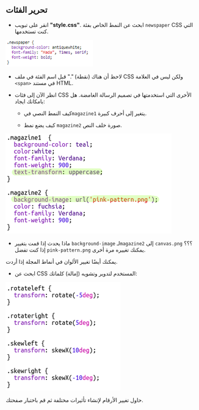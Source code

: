## تحرير الفئات

+ انقر على تبويب **"style.css"**. ابحث عن النمط الخاص بفئة `newspaper` CSS التي كنت تستخدمها.

![لقطة الشاشة](images/letter-newspaper.png)

+ لاحظ أن هناك (نقطة) "." قبل اسم الفئة في ملف CSS ولكن ليس في العلامة `<span>` في مستند HTML.

+ انظر الآن إلى فئات CSS الأخرى التي استخدمتها في تصميم الرسالة الغامضة. هل بامكانك ايجاد:
    
    + كيف النمط النصي في`magazine1` يتغير إلى أحرف كبيرة.
    
    + كيف يضع نمط `magazine2` صورة خلف النص.

![لقطة الشاشة](images/letter-magazines.png)

+ ماذا يحدث إذا قمت بتغيير `background-image` لـ`magazine2` إلى `canvas.png` ؟؟؟ إذا كنت تفضل `pink-pattern.png` يمكنك تغييره مرة أخرى. 

يمكنك أيضًا تغيير الألوان في أنماط المجلة إذا أردت.

+ ابحث عن CSS المستخدم لتدوير وتشويه (إمالة) كلماتك:

![لقطة الشاشة](images/letter-rotate-skew.png)

حاول تغيير الأرقام لإنشاء تأثيرات مختلفة ثم قم باختبار صفحتك.